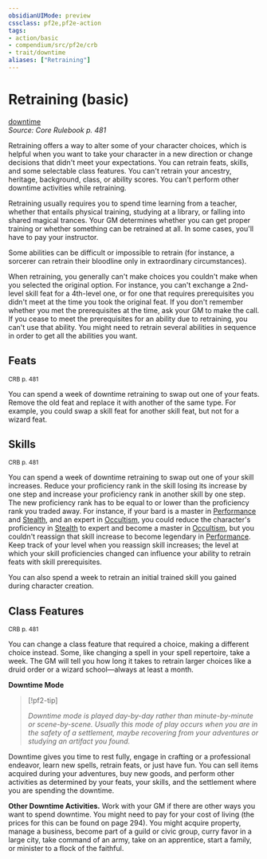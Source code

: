 ```yaml
---
obsidianUIMode: preview
cssclass: pf2e,pf2e-action
tags:
- action/basic
- compendium/src/pf2e/crb
- trait/downtime
aliases: ["Retraining"]
---
```

# Retraining (basic)
[downtime](downtime.md "Downtime Action & Ability Trait")  
*Source: Core Rulebook p. 481*  



Retraining offers a way to alter some of your character choices, which is helpful when you want to take your character in a new direction or change decisions that didn't meet your expectations. You can retrain feats, skills, and some selectable class features. You can't retrain your ancestry, heritage, background, class, or ability scores. You can't perform other downtime activities while retraining.

Retraining usually requires you to spend time learning from a teacher, whether that entails physical training, studying at a library, or falling into shared magical trances. Your GM determines whether you can get proper training or whether something can be retrained at all. In some cases, you'll have to pay your instructor.

Some abilities can be difficult or impossible to retrain (for instance, a sorcerer can retrain their bloodline only in extraordinary circumstances).

When retraining, you generally can't make choices you couldn't make when you selected the original option. For instance, you can't exchange a 2nd-level skill feat for a 4th-level one, or for one that requires prerequisites you didn't meet at the time you took the original feat. If you don't remember whether you met the prerequisites at the time, ask your GM to make the call. If you cease to meet the prerequisites for an ability due to retraining, you can't use that ability. You might need to retrain several abilities in sequence in order to get all the abilities you want.

## Feats
<sup>CRB p. 481</sup>

You can spend a week of downtime retraining to swap out one of your feats. Remove the old feat and replace it with another of the same type. For example, you could swap a skill feat for another skill feat, but not for a wizard feat.

## Skills
<sup>CRB p. 481</sup>

You can spend a week of downtime retraining to swap out one of your skill increases. Reduce your proficiency rank in the skill losing its increase by one step and increase your proficiency rank in another skill by one step. The new proficiency rank has to be equal to or lower than the proficiency rank you traded away. For instance, if your bard is a master in [Performance](skills.md#Performance) and [Stealth](skills.md#Stealth), and an expert in [Occultism](skills.md#Occultism), you could reduce the character's proficiency in [Stealth](skills.md#Stealth) to expert and become a master in [Occultism](skills.md#Occultism), but you couldn't reassign that skill increase to become legendary in [Performance](skills.md#Performance). Keep track of your level when you reassign skill increases; the level at which your skill proficiencies changed can influence your ability to retrain feats with skill prerequisites.

You can also spend a week to retrain an initial trained skill you gained during character creation.

## Class Features
<sup>CRB p. 481</sup>

You can change a class feature that required a choice, making a different choice instead. Some, like changing a spell in your spell repertoire, take a week. The GM will tell you how long it takes to retrain larger choices like a druid order or a wizard school—always at least a month.

**Downtime Mode** 

> [!pf2-tip] 
> 
> _Downtime mode is played day-by-day rather than minute-by-minute or scene-by-scene. Usually this mode of play occurs when you are in the safety of a settlement, maybe recovering from your adventures or studying an artifact you found._

Downtime gives you time to rest fully, engage in crafting or a professional endeavor, learn new spells, retrain feats, or just have fun. You can sell items acquired during your adventures, buy new goods, and perform other activities as determined by your feats, your skills, and the settlement where you are spending the downtime.

**Other Downtime Activities.** Work with your GM if there are other ways you want to spend downtime. You might need to pay for your cost of living (the prices for this can be found on page 294). You might acquire property, manage a business, become part of a guild or civic group, curry favor in a large city, take command of an army, take on an apprentice, start a family, or minister to a flock of the faithful.